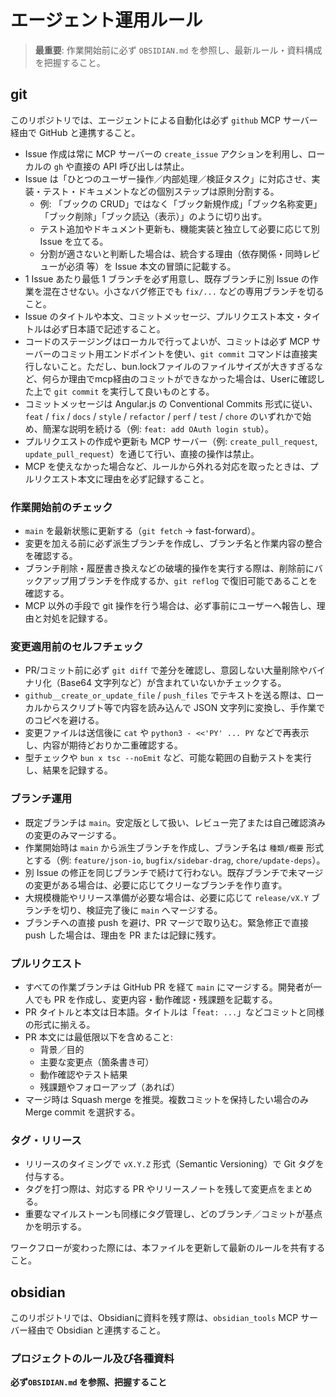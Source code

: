 # エージェント運用ルール

> **最重要**: 作業開始前に必ず `OBSIDIAN.md` を参照し、最新ルール・資料構成を把握すること。

## git
このリポジトリでは、エージェントによる自動化は必ず `github` MCP サーバー経由で GitHub と連携すること。

- Issue 作成は常に MCP サーバーの `create_issue` アクションを利用し、ローカルの `gh` や直接の API 呼び出しは禁止。
- Issue は「ひとつのユーザー操作／内部処理／検証タスク」に対応させ、実装・テスト・ドキュメントなどの個別ステップは原則分割する。
  - 例: 「ブックの CRUD」ではなく「ブック新規作成」「ブック名称変更」「ブック削除」「ブック読込（表示）」のように切り出す。
  - テスト追加やドキュメント更新も、機能実装と独立して必要に応じて別 Issue を立てる。
  - 分割が適さないと判断した場合は、統合する理由（依存関係・同時レビューが必須 等）を Issue 本文の冒頭に記載する。
- 1 Issue あたり最低 1 ブランチを必ず用意し、既存ブランチに別 Issue の作業を混在させない。小さなバグ修正でも `fix/...` などの専用ブランチを切ること。
- Issue のタイトルや本文、コミットメッセージ、プルリクエスト本文・タイトルは必ず日本語で記述すること。
- コードのステージングはローカルで行ってよいが、コミットは必ず MCP サーバーのコミット用エンドポイントを使い、`git commit` コマンドは直接実行しないこと。ただし、bun.lockファイルのファイルサイズが大きすぎるなど、何らか理由でmcp経由のコミットができなかった場合は、Userに確認した上で `git commit` を実行して良いものとする。
- コミットメッセージは Angular.js の Conventional Commits 形式に従い、`feat` / `fix` / `docs` / `style` / `refactor` / `perf` / `test` / `chore` のいずれかで始め、簡潔な説明を続ける（例: `feat: add OAuth login stub`）。
- プルリクエストの作成や更新も MCP サーバー（例: `create_pull_request`, `update_pull_request`）を通じて行い、直接の操作は禁止。
- MCP を使えなかった場合など、ルールから外れる対応を取ったときは、プルリクエスト本文に理由を必ず記録すること。

### 作業開始前のチェック
- `main` を最新状態に更新する（`git fetch` → fast-forward）。
- 変更を加える前に必ず派生ブランチを作成し、ブランチ名と作業内容の整合を確認する。
- ブランチ削除・履歴書き換えなどの破壊的操作を実行する際は、削除前にバックアップ用ブランチを作成するか、`git reflog` で復旧可能であることを確認する。
- MCP 以外の手段で git 操作を行う場合は、必ず事前にユーザーへ報告し、理由と対処を記録する。

### 変更適用前のセルフチェック
- PR/コミット前に必ず `git diff` で差分を確認し、意図しない大量削除やバイナリ化（Base64 文字列など）が含まれていないかチェックする。
- `github__create_or_update_file` / `push_files` でテキストを送る際は、ローカルからスクリプト等で内容を読み込んで JSON 文字列に変換し、手作業でのコピペを避ける。
- 変更ファイルは送信後に `cat` や `python3 - <<'PY' ... PY` などで再表示し、内容が期待どおりか二重確認する。
- 型チェックや `bun x tsc --noEmit` など、可能な範囲の自動テストを実行し、結果を記録する。

### ブランチ運用
- 既定ブランチは `main`。安定版として扱い、レビュー完了または自己確認済みの変更のみマージする。
- 作業開始時は `main` から派生ブランチを作成し、ブランチ名は `種類/概要` 形式とする（例: `feature/json-io`, `bugfix/sidebar-drag`, `chore/update-deps`）。
- 別 Issue の修正を同じブランチで続けて行わない。既存ブランチで未マージの変更がある場合は、必要に応じてクリーなブランチを作り直す。
- 大規模機能やリリース準備が必要な場合は、必要に応じて `release/vX.Y` ブランチを切り、検証完了後に `main` へマージする。
- ブランチへの直接 push を避け、PR マージで取り込む。緊急修正で直接 push した場合は、理由を PR または記録に残す。

### プルリクエスト
- すべての作業ブランチは GitHub PR を経て `main` にマージする。開発者が一人でも PR を作成し、変更内容・動作確認・残課題を記載する。
- PR タイトルと本文は日本語。タイトルは「`feat: ...`」などコミットと同様の形式に揃える。
- PR 本文には最低限以下を含めること:
  - 背景／目的
  - 主要な変更点（箇条書き可）
  - 動作確認やテスト結果
  - 残課題やフォローアップ（あれば）
- マージ時は Squash merge を推奨。複数コミットを保持したい場合のみ Merge commit を選択する。

### タグ・リリース
- リリースのタイミングで `vX.Y.Z` 形式（Semantic Versioning）で Git タグを付与する。
- タグを打つ際は、対応する PR やリリースノートを残して変更点をまとめる。
- 重要なマイルストーンも同様にタグ管理し、どのブランチ／コミットが基点かを明示する。

ワークフローが変わった際には、本ファイルを更新して最新のルールを共有すること。

## obsidian
このリポジトリでは、Obsidianに資料を残す際は、`obsidian_tools` MCP サーバー経由で Obsidian と連携すること。

### プロジェクトのルール及び各種資料
**必ず`OBSIDIAN.md` を参照、把握すること**
